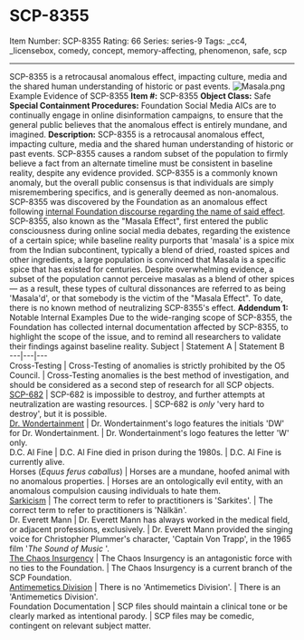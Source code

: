 # SCP-8355
Item Number: SCP-8355
Rating: 66
Series: series-9
Tags: _cc4, _licensebox, comedy, concept, memory-affecting, phenomenon, safe, scp

---

SCP-8355 is a retrocausal anomalous effect, impacting culture, media and the shared human understanding of historic or past events.
![Masala.png](https://scp-wiki.wdfiles.com/local--files/scp-8355/Masala.png)
Example Evidence of SCP-8355
**Item #:** SCP-8355
**Object Class:** Safe
**Special Containment Procedures:** Foundation Social Media AICs are to continually engage in online disinformation campaigns, to ensure that the general public believes that the anomalous effect is entirely mundane, and imagined.
**Description:** SCP-8355 is a retrocausal anomalous effect, impacting culture, media and the shared human understanding of historic or past events. SCP-8355 causes a random subset of the population to firmly believe a fact from an alternate timeline must be consistent in baseline reality, despite any evidence provided.
SCP-8355 is a commonly known anomaly, but the overall public consensus is that individuals are simply misremembering specifics, and is generally deemed as non-anomalous. SCP-8355 was discovered by the Foundation as an anomalous effect following [internal Foundation discourse regarding the name of said effect](https://scp-wiki.wikidot.com/the-martinet-effect).
SCP-8355, also known as the "Masala Effect", first entered the public consciousness during online social media debates, regarding the existence of a certain spice; while baseline reality purports that 'masala' is a spice mix from the Indian subcontinent, typically a blend of dried, roasted spices and other ingredients, a large population is convinced that Masala is a specific spice that has existed for centuries.
Despite overwhelming evidence, a subset of the population cannot perceive masalas as a blend of other spices — as a result, these types of cultural dissonances are referred to as being 'Masala'd', or that somebody is the victim of the "Masala Effect".
To date, there is no known method of neutralizing SCP-8355's effect.
**Addendum 1:** Notable Internal Examples
Due to the wide-ranging scope of SCP-8355, the Foundation has collected internal documentation affected by SCP-8355, to highlight the scope of the issue, and to remind all researchers to validate their findings against baseline reality.
Subject | Statement A | Statement B  
---|---|---  
Cross-Testing | Cross-Testing of anomalies is strictly prohibited by the O5 Council. | Cross-Testing anomalies is the best method of investigation, and should be considered as a second step of research for all SCP objects.  
[SCP-682](/scp-682) | SCP-682 is impossible to destroy, and further attempts at neutralization are wasting resources. | SCP-682 is _only_ 'very hard to destroy', but it is possible.  
[Dr. Wondertainment](https://scp-wiki.wikidot.com/dr-wondertainment-hub) | Dr. Wondertainment's logo features the initials 'DW' for Dr. Wondertainment. | Dr. Wondertainment's logo features the letter 'W' only.  
D.C. Al Fine | D.C. Al Fine died in prison during the 1980s. | D.C. Al Fine is currently alive.  
Horses (_Equus ferus caballus_) | Horses are a mundane, hoofed animal with no anomalous properties. | Horses are an ontologically evil entity, with an anomalous compulsion causing individuals to hate them.  
[Sarkicism](https://scp-wiki.wikidot.com/sarkicism-hub) | The correct term to refer to practitioners is 'Sarkites'. | The correct term to refer to practitioners is 'Nälkän'.  
Dr. Everett Mann | Dr. Everett Mann has always worked in the medical field, or adjacent professions, exclusively. | Dr. Everett Mann provided the singing voice for Christopher Plummer's character, 'Captain Von Trapp', in the 1965 film '_The Sound of Music_ '.  
[The Chaos Insurgency](https://scp-wiki.wikidot.com/chaos-insurgency-hub) | The Chaos Insurgency is an antagonistic force with no ties to the Foundation. | The Chaos Insurgency is a current branch of the SCP Foundation.  
[Antimemetics Division](https://scp-wiki.wikidot.com/antimemetics-division-hub) | There is no 'Antimemetics Division'. | There is an 'Antimemetics Division'.  
Foundation Documentation | SCP files should maintain a clinical tone or be clearly marked as intentional parody. | SCP files may be comedic, contingent on relevant subject matter.